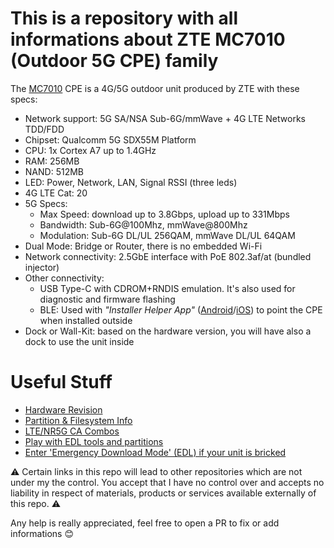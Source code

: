 # This is a repository with all informations about ZTE MC7010 (Outdoor 5G CPE) family

The [MC7010](https://ztedevices.com/en-gl/mc70102/) CPE is a 4G/5G outdoor unit produced by ZTE with these specs:

- Network support: 5G SA/NSA Sub-6G/mmWave + 4G LTE Networks TDD/FDD
- Chipset: Qualcomm 5G SDX55M Platform
- CPU: 1x Cortex A7 up to 1.4GHz
- RAM: 256MB
- NAND: 512MB
- LED: Power, Network, LAN, Signal RSSI (three leds)
- 4G LTE Cat: 20
- 5G Specs:
    - Max Speed: download up to 3.8Gbps, upload up to 331Mbps
    - Bandwidth: Sub-6G@100Mhz, mmWave@800Mhz
    - Modulation: Sub-6G DL/UL 256QAM, mmWave DL/UL 64QAM
- Dual Mode: Bridge or Router, there is no embedded Wi-Fi
- Network connectivity: 2.5GbE interface with PoE 802.3af/at (bundled injector)
- Other connectivity:
    - USB Type-C with CDROM+RNDIS emulation. It's also used for diagnostic and firmware flashing
    - BLE: Used with *"Installer Helper App"* ([Android](https://play.google.com/store/apps/details?id=com.zte.fwainstallwizard&hl=it&gl=US&pli=1)/[iOS](https://apps.apple.com/tr/app/install-helper/id1541447686)) to point the CPE when installed outside
- Dock or Wall-Kit: based on the hardware version, you will have also a dock to use the unit inside

# Useful Stuff

- [Hardware Revision](hwrev.md)
- [Partition & Filesystem Info](fs.md)
- [LTE/NR5G CA Combos](cacombo.md)
- [Play with EDL tools and partitions](edl.md)
- [Enter 'Emergency Download Mode' (EDL) if your unit is bricked](enter_edl_brick.md)

⚠️ Certain links in this repo will lead to other repositories which are not under my the control.
You accept that I have no control over and accepts no liability in respect of materials, products or services available externally of this repo. ⚠️

Any help is really appreciated, feel free to open a PR to fix or add informations 😊
